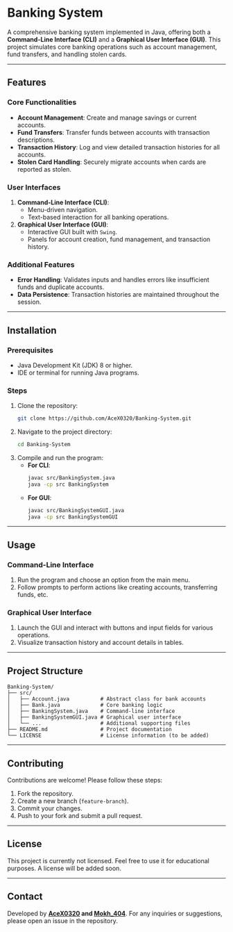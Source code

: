 # Banking System

A comprehensive banking system implemented in Java, offering both a **Command-Line Interface (CLI)** and a **Graphical User Interface (GUI)**. This project simulates core banking operations such as account management, fund transfers, and handling stolen cards.

---

## Features

### **Core Functionalities**
- **Account Management**: Create and manage savings or current accounts.
- **Fund Transfers**: Transfer funds between accounts with transaction descriptions.
- **Transaction History**: Log and view detailed transaction histories for all accounts.
- **Stolen Card Handling**: Securely migrate accounts when cards are reported as stolen.

### **User Interfaces**
1. **Command-Line Interface (CLI)**:
   - Menu-driven navigation.
   - Text-based interaction for all banking operations.
2. **Graphical User Interface (GUI)**:
   - Interactive GUI built with `Swing`.
   - Panels for account creation, fund management, and transaction history.

### **Additional Features**
- **Error Handling**: Validates inputs and handles errors like insufficient funds and duplicate accounts.
- **Data Persistence**: Transaction histories are maintained throughout the session.

---

## Installation

### Prerequisites
- Java Development Kit (JDK) 8 or higher.
- IDE or terminal for running Java programs.

### Steps
1. Clone the repository:
   ```bash
   git clone https://github.com/AceX0320/Banking-System.git
   ```
2. Navigate to the project directory:
   ```bash
   cd Banking-System
   ```
3. Compile and run the program:
   - **For CLI**:
     ```bash
     javac src/BankingSystem.java
     java -cp src BankingSystem
     ```
   - **For GUI**:
     ```bash
     javac src/BankingSystemGUI.java
     java -cp src BankingSystemGUI
     ```

---

## Usage

### Command-Line Interface
1. Run the program and choose an option from the main menu.
2. Follow prompts to perform actions like creating accounts, transferring funds, etc.

### Graphical User Interface
1. Launch the GUI and interact with buttons and input fields for various operations.
2. Visualize transaction history and account details in tables.

---

## Project Structure

```
Banking-System/
├── src/
│   ├── Account.java          # Abstract class for bank accounts
│   ├── Bank.java             # Core banking logic
│   ├── BankingSystem.java    # Command-line interface
│   ├── BankingSystemGUI.java # Graphical user interface
│   └── ...                   # Additional supporting files
├── README.md                 # Project documentation
└── LICENSE                   # License information (to be added)
```

---

## Contributing

Contributions are welcome! Please follow these steps:
1. Fork the repository.
2. Create a new branch (`feature-branch`).
3. Commit your changes.
4. Push to your fork and submit a pull request.

---

## License

This project is currently not licensed. Feel free to use it for educational purposes. A license will be added soon.

---

## Contact

Developed by **[AceX0320](https://github.com/AceX0320) and [Mokh_404](https://github.com/mokh-404)**. For any inquiries or suggestions, please open an issue in the repository.
